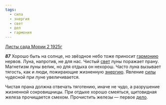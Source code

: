 ```yaml
---
tags:
  - сила
  - энергия
  - свет
  - дел
  - гармония
---
```


[Листы сада Мории 2 1925г](/agni/1925)

___87___
Хорошо быть на солнце, но звёздное небо тоже приносит [гармонию](/tag/#гармония) нервов. Луна, напротив, не для нас. Чистый [свет](/tag/#свет) луны поражает прану. Магнетизм луны велик, но для отдыха он нехорош. Часто луна вызывает тягость, как и люди, пожирающие жизненную [энергию](/tag/#энергия). Явление [силы](/tag/#сила) чудесной при луне увеличивается.   

Чистая прана должна отвечать тяготению, иначе не чудо, а разрушение жизненной сокровищницы. При отдыхе хорошо смеяться, щитовидная железа прочищается смехом. Прочистить железы — первое [дело](/tag/#дел).   


